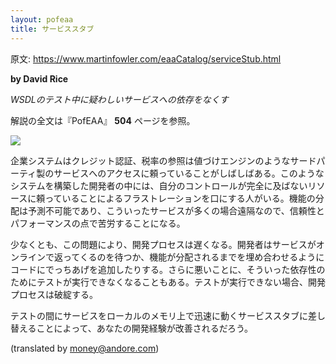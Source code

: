 ```yaml
---
layout: pofeaa
title: サービススタブ
---
```


原文: <https://www.martinfowler.com/eaaCatalog/serviceStub.html>

**by David Rice**

*WSDLのテスト中に疑わしいサービスへの依存をなくす*

解説の全文は『PofEAA』 **504** ページを参照。

![](https://www.martinfowler.com/eaaCatalog/serviceStubSketch.gif)

企業システムはクレジット認証、税率の参照は値づけエンジンのようなサードパーティ製のサービスへのアクセスに頼っていることがしばしばある。このようなシステムを構築した開発者の中には、自分のコントロールが完全に及ばないリソースに頼っていることによるフラストレーションを口にする人がいる。機能の分配は予測不可能であり、こういったサービスが多くの場合遠隔なので、信頼性とパフォーマンスの点で苦労することになる。

少なくとも、この問題により、開発プロセスは遅くなる。開発者はサービスがオンラインで返ってくるのを待つか、機能が分配されるまでを埋め合わせるようにコードにでっちあげを追加したりする。さらに悪いことに、そういった依存性のためにテストが実行できなくなることもある。テストが実行できない場合、開発プロセスは破綻する。

テストの間にサービスをローカルのメモリ上で迅速に動くサービススタブに差し替えることによって、あなたの開発経験が改善されるだろう。

(translated by money@andore.com)
